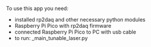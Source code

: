 To use this app you need:
  * installed rp2daq and other necessary python modules
  * Raspberry Pi Pico with rp2daq firmware
  * connected Raspberry Pi Pico to PC with usb cable
  * to run: _main_tunable_laser.py
